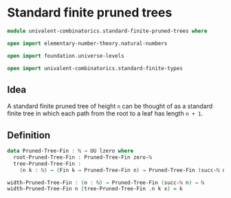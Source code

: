 #  Standard finite pruned trees

```agda
module univalent-combinatorics.standard-finite-pruned-trees where

open import elementary-number-theory.natural-numbers

open import foundation.universe-levels

open import univalent-combinatorics.standard-finite-types
```

## Idea

A standard finite pruned tree of height `n` can be thought of as a standard finite tree in which each path from the root to a leaf has length `n + 1`.

## Definition

```agda
data Pruned-Tree-Fin : ℕ → UU lzero where
  root-Pruned-Tree-Fin : Pruned-Tree-Fin zero-ℕ
  tree-Pruned-Tree-Fin :
    (n k : ℕ) → (Fin k → Pruned-Tree-Fin n) → Pruned-Tree-Fin (succ-ℕ n)

width-Pruned-Tree-Fin : (n : ℕ) → Pruned-Tree-Fin (succ-ℕ n) → ℕ
width-Pruned-Tree-Fin n (tree-Pruned-Tree-Fin .n k x) = k
```
